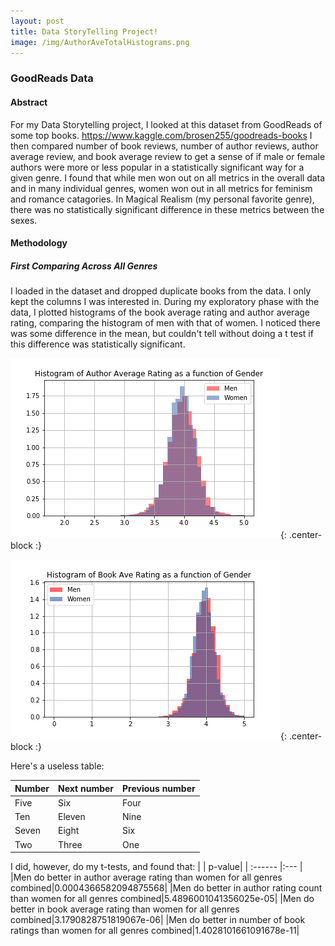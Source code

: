 ```yaml
---
layout: post
title: Data StoryTelling Project!
image: /img/AuthorAveTotalHistograms.png
---
```


### GoodReads Data

#### Abstract
For my Data Storytelling project, I looked at this dataset from GoodReads of some top books. https://www.kaggle.com/brosen255/goodreads-books I then compared number of book reviews, number of author reviews, author average review, and book average review to get a sense of if male or female authors were more or less popular in a statistically significant way for a given genre. I found that while men won out on all metrics in the overall data and in many individual genres, women won out in all metrics for feminism and romance catagories. In Magical Realism (my personal favorite genre), there was no statistically significant difference in these metrics between the sexes.
#### Methodology
##### First Comparing Across All Genres
I loaded in the dataset and dropped duplicate books from the data. I only kept the columns I was interested in. During my exploratory phase with the data, I plotted histograms of the book average rating and author average rating, comparing the histogram of men with that of women. I noticed there was some difference in the mean, but couldn't tell without doing a t test if this difference was statistically significant. 

![author](/img/AuthorAveTotalHistograms.png){: .center-block :}

![book](/img/BookTotalAve.png){: .center-block :}

Here's a useless table:

| Number | Next number | Previous number |
| :------ |:--- | :--- |
| Five | Six | Four |
| Ten | Eleven | Nine |
| Seven | Eight | Six |
| Two | Three | One |

I did, however, do my t-tests, and found that:
| | p-value|
| :------ |:--- |
|Men do better in author average rating than women for all genres combined|0.0004366582094875568| 
|Men do better in author rating count than women for all genres combined|5.4896001041356025e-05| 
|Men do better in book average rating than women for all genres combined|3.1790828751819067e-06|
|Men do better in number of book ratings than women for all genres combined|1.4028101661091678e-11|
